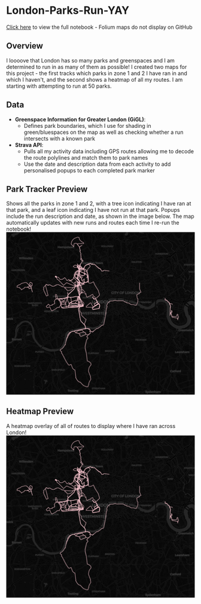 # London-Parks-Run-YAY
[Click here](https://nbviewer.org/github/hmcooper1/London-Parks-Run-YAY/blob/main/london_parks_run_yay.ipynb) to view the full notebook - Folium maps do not display on GitHub

## Overview
I loooove that London has so many parks and greenspaces and I am determined to run in as many of them as possible! I created two maps for this project - the first tracks which parks in zone 1 and 2 I have ran in and which I haven't, and the second shows a heatmap of all my routes. I am starting with attempting to run at 50 parks.

## Data
- **Greenspace Information for Greater London (GiGL)**:
  - Defines park boundaries, which I use for shading in green/bluespaces on the map as well as checking whether a run intersects with a known park
- **Strava API**:
  - Pulls all my activity data including GPS routes allowing me to decode the route polylines and match them to park names
  - Use the date and description data from each activity to add personalised popups to each completed park marker

## Park Tracker Preview
Shows all the parks in zone 1 and 2, with a tree icon indicating I have ran at that park, and a leaf icon indicating I have not run at that park. Popups include the run description and date, as shown in the image below. The map automatically updates with new runs and routes each time I re-run the notebook!
![Parks](map_previews/heatmap_preview.png)

## Heatmap Preview
A heatmap overlay of all of routes to display where I have ran across London!
![Heatmap](map_previews/heatmap_preview.png)
